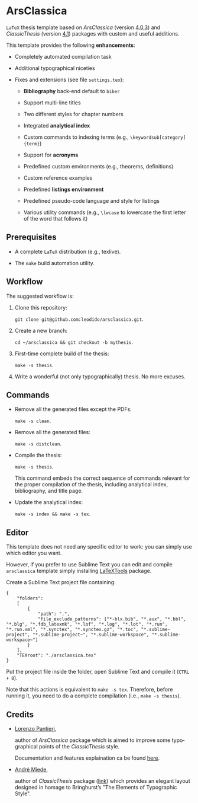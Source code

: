# ArsClassica

`LaTeX` thesis template based on *ArsClassica* (version [4.0.3](http://www.ctan.org/pkg/arsclassica)) and *ClassicThesis* (version [4.1](http://www.ctan.org/pkg/classicthesis)) packages with custom and useful additions. 

This template provides the following **enhancements**:

- Completely automated compilation task

- Additional typographical niceties

- Fixes and extensions (see file `settings.tex`):

	- **Bibliography** back-end default to `biber`

    - Support multi-line titles

    - Two different styles for chapter numbers

    - Integrated **analytical index**

    - Custom commands to indexing terms (e.g., `\keywordsub[category]{term}`)

    - Support for **acronyms**

    - Predefined custom environments (e.g., theorems, definitions)

    - Custom reference examples

    - Predefined **listings environment**

    - Predefined pseudo-code language and style for listings

    - Various utility commands (e.g., `\lwcase` to lowercase the first letter of the word that follows it)

## Prerequisites

- A complete `LaTeX` distribution (e.g., texlive).

- The `make` build automation utility.

## Workflow

The suggested workflow is:

1. Clone this repository:

    `git clone git@github.com:leodido/arsclassica.git`.

2. Create a new branch:

    `cd ~/arsclassica && git checkout -b mythesis`.

3. First-time complete build of the thesis:

    `make -s thesis`.

4. Write a wonderful (not only typographically) thesis. No more excuses.

## Commands

* Remove all the generated files except the PDFs:

    `make -s clean`.

* Remove all the generated files:

    `make -s distclean`.

* Compile the thesis:

    `make -s thesis`.

    This command embeds the correct sequence of commands relevant for the proper compilation of the thesis, including analytical index, bibliography, and title page.

* Update the analytical index:

    `make -s index && make -s tex`.

## Editor

This template does not need any specific editor to work: you can simply use which editor you want.

However, if you prefer to use Sublime Text you can edit and compile `arsclassica` template simply installing [LaTeXTools](https://github.com/SublimeText/LaTeXTools) package.

Create a Sublime Text project file containing:

```
{
    "folders":
    [
        {
            "path": ".",
            "file_exclude_patterns": ["*-blx.bib", "*.aux", "*.bbl", "*.blg", "*.fdb_latexmk", "*.lof", "*.log", "*.lot", "*.run", "*.run.xml", "*.synctex", "*.synctex.gz", "*.toc", "*.sublime-project", "*.sublime-project~", "*.sublime-workspace", "*.sublime-workspace~"]
        }
    ],
    "TEXroot": "./arsclassica.tex" 
}
```

Put the project file inside the folder, open Sublime Text and compile it (`CTRL + B`).

Note that this actions is equivalent to `make -s tex`. Therefore, before running it, you need to do a complete compilation (i.e., `make -s thesis`).

## Credits

* [Lorenzo Pantieri](http://www.lorenzopantieri.net),

    author of *ArsClassica* package which is aimed to improve some ty­po­graph­i­cal points of the *Clas­sicTh­e­sis* style.

    Documentation and features explaination ca be found [here](http://ftp.uniroma2.it/TeX/macros/latex/contrib/arsclassica/ArsClassica.pdf).

* [André Miede](http://www.ctan.org/author/miede),
    
    author of *ClassicThesis* package ([link](http://ctan.mirror.garr.it/mirrors/CTAN/macros/latex/contrib/classicthesis/ClassicThesis.pdf)) which pro­vides an el­e­gant lay­out de­signed in homage to Bringhurst’s "The Ele­ments of Ty­po­graphic Style".

